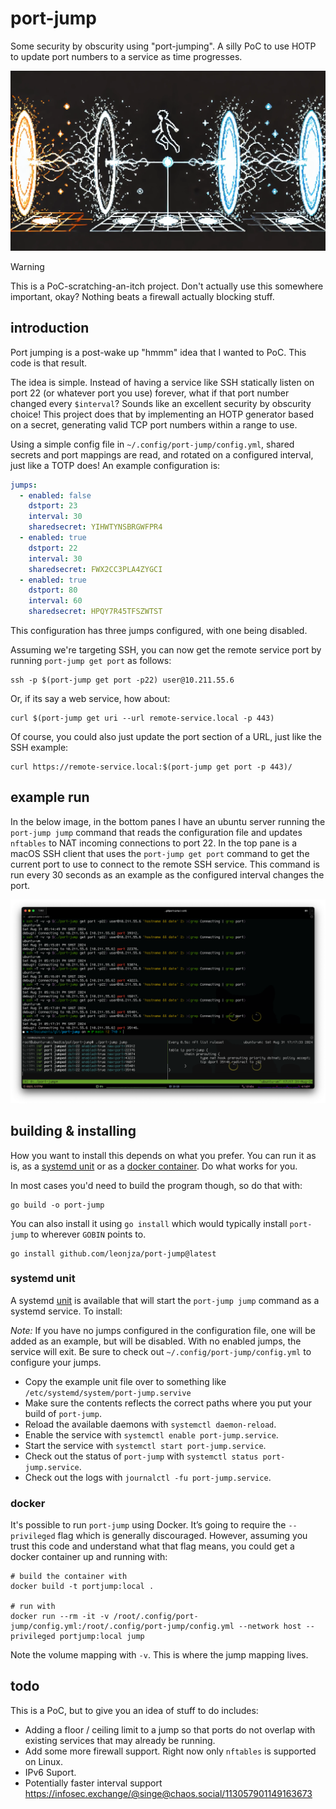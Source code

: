 # port-jump

Some security by obscurity using "port-jumping". A silly PoC to use HOTP to update port numbers to a service as time progresses.

![logo](./images/port-jump.png)

> [!WARNING]
> This is a PoC-scratching-an-itch project. Don't actually use this somewhere important, okay? Nothing beats a firewall actually blocking stuff.

## introduction

Port jumping is a post-wake up "hmmm" idea that I wanted to PoC. This code is that result.

The idea is simple. Instead of having a service like SSH statically listen on port 22 (or whatever port you use) forever, what if that port number changed every `$interval`? Sounds like an excellent security by obscurity choice! This project does that by implementing an HOTP generator based on a secret, generating valid TCP port numbers within a range to use.

Using a simple config file in `~/.config/port-jump/config.yml`, shared secrets and port mappings are read, and rotated on a configured interval, just like a TOTP does! An example configuration is:

```yml
jumps:
  - enabled: false
    dstport: 23
    interval: 30
    sharedsecret: YIHWTYNSBRGWFPR4
  - enabled: true
    dstport: 22
    interval: 30
    sharedsecret: FWX2CC3PLA4ZYGCI
  - enabled: true
    dstport: 80
    interval: 60
    sharedsecret: HPQY7R45TFSZWTST
```

This configuration has three jumps configured, with one being disabled.

Assuming we're targeting SSH, you can now get the remote service port by running `port-jump get port` as follows:

```console
ssh -p $(port-jump get port -p22) user@10.211.55.6
```

Or, if its say a web service, how about:

```console
curl $(port-jump get uri --url remote-service.local -p 443)
```

Of course, you could also just update the port section of a URL, just like the SSH example:

```console
curl https://remote-service.local:$(port-jump get port -p 443)/
```

## example run

In the below image, in the bottom panes I have an ubuntu server running the `port-jump jump` command that reads the configuration file and updates `nftables` to NAT incoming connections to port 22. In the top pane is a macOS SSH client that uses the `port-jump get port` command to get the current port to use to connect to the remote SSH service. This command is run every 30 seconds as an example as the configured interval changes the port.

![example](./images/example.png)

## building & installing

How you want to install this depends on what you prefer. You can run it as is, as a [systemd unit](#systemd-unit) or as a [docker container](#docker). Do what works for you.

In most cases you'd need to build the program though, so do that with:

```console
go build -o port-jump
```

You can also install it using `go install` which would typically install `port-jump` to wherever `GOBIN` points to.

```console
go install github.com/leonjza/port-jump@latest
```

### systemd unit

A systemd [unit](./port-jump.service) is available that will start the `port-jump jump` command as a systemd service. To install:

*Note:* If you have no jumps configured in the configuration file, one will be added as an example, but will be disabled. With no enabled jumps, the service will exit. Be sure to check out `~/.config/port-jump/config.yml` to configure your jumps.

- Copy the example unit file over to something like `/etc/systemd/system/port-jump.servive`
- Make sure the contents reflects the correct paths where you put your build of `port-jump`.
- Reload the available daemons with `systemctl daemon-reload`.
- Enable the service with `systemctl enable port-jump.service`.
- Start the service with `systemctl start port-jump.service`.
- Check out the status of `port-jump` with `systemctl status port-jump.service`.
- Check out the logs with `journalctl -fu port-jump.service`.

### docker

It's possible to run `port-jump` using Docker. It’s going to require the `--privileged` flag which is generally discouraged. However, assuming you trust this code and understand what that flag means, you could get a docker container up and running with:

```console
# build the container with
docker build -t portjump:local .

# run with
docker run --rm -it -v /root/.config/port-jump/config.yml:/root/.config/port-jump/config.yml --network host --privileged portjump:local jump
```

Note the volume mapping with `-v`. This is where the jump mapping lives.

## todo

This is a PoC, but to give you an idea of stuff to do includes:

- Adding a floor / ceiling limit to a jump so that ports do not overlap with existing services that may already be running.
- Add some more firewall support. Right now only `nftables` is supported on Linux.
- IPv6 Suport.
- Potentially faster interval support <https://infosec.exchange/@singe@chaos.social/113057901149163673>
